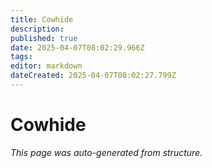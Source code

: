 ```yaml
---
title: Cowhide
description: 
published: true
date: 2025-04-07T08:02:29.966Z
tags: 
editor: markdown
dateCreated: 2025-04-07T08:02:27.799Z
---
```


# Cowhide

*This page was auto-generated from structure.*